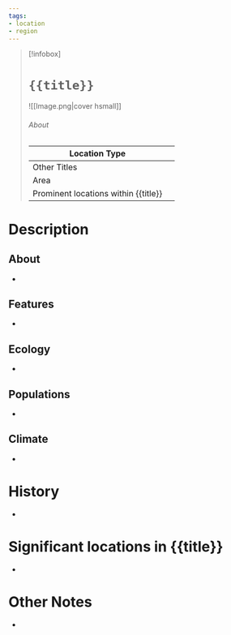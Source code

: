 ```yaml
---
tags:
- location
- region
---
```

> [!infobox]
> # `{{title}}`
> ![[Image.png|cover hsmall]]
> ###### About
> | Location Type |   |
> | ---- | ---- |
> | Other Titles |  |
> | Area |  |
> | Prominent locations within {{title}} |   |
# Description
## About
-
## Features
-
## Ecology
-
## Populations
-
## Climate
-
# History
-
# Significant locations in {{title}}
-
# Other Notes
-